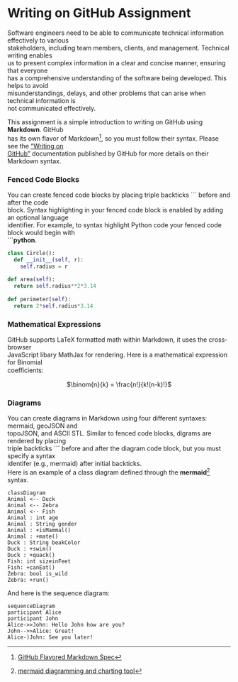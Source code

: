 # Writing on GitHub Assignment

Software engineers need to be able to communicate technical information effectively to various<br />
stakeholders, including team members, clients, and management. Technical writing enables<br />
us to present complex information in a clear and concise manner, ensuring that everyone<br />
has a comprehensive understanding of the software being developed. This helps to avoid<br />
misunderstandings, delays, and other problems that can arise when technical information is<br />
not communicated effectively.

This assignment is a simple introduction to writing on GitHub using **Markdown**. GitHub<br />
has its own flavor of Markdown[^1], so you must follow their syntax. Please see the [“Writing on](https://docs.github.com/en/get-started/writing-on-github)<br />
[GitHub”](https://docs.github.com/en/get-started/writing-on-github) documentation published by GitHub for more details on their Markdown syntax.<br />
[^1]: [GitHub Flavored Markdown Spec](https://docs.github.com/en/get-started/writing-on-github)
### Fenced Code Blocks
You can create fenced code blocks by placing triple backticks \``` 
before and after the code<br />
block. Syntax highlighting in your fenced code block is enabled by adding an optional language<br />identifier. For example, to syntax highlight Python code your fenced code block would begin with<br /> ```**python**.<br />

```python
class Circle():
  def __init__(self, r):
    self.radius = r
    
def area(self):
  return self.radius**2*3.14
  
def perimeter(self):
  return 2*self.radius*3.14
```
### Mathematical Expressions
GitHub supports LaTeX formatted math within Markdown, it uses the cross-browser<br />
JavaScript libary MathJax for rendering. Here is a mathematical expression for Binomial<br />
coeﬀicients:<br />
<p align="center">
$\binom{n}{k} = \frac{n!}{k!(n-k)!}$</p>


### Diagrams
You can create diagrams in Markdown using four different syntaxes: mermaid, geoJSON and<br />
topoJSON, and ASCII STL. Similar to fenced code blocks, digrams are rendered by placing<br />
triple backticks ``` before and after the diagram code block, but you must specify a syntax<br />
identifer (e.g., mermaid) after initial backticks.<br />
Here is an example of a class diagram defined through the **mermaid**[^2] syntax.
[^2]:[mermaid diagramming and charting tool](https://mermaid.js.org/)
```mermaid
classDiagram
Animal <-- Duck
Animal <-- Zebra
Animal <-- Fish
Animal : int age
Animal : String gender
Animal : +isMammal()
Animal : +mate()
Duck : String beakColor
Duck : +swim()
Duck : +quack()
Fish: int sizeinFeet 
Fish: +canEat()
Zebra: bool is_wild
Zebra: +run()
```
And here is the sequence diagram: <br />
```mermaid
sequenceDiagram
participant Alice
participant John
Alice->>John: Hello John how are you?
John-->>Alice: Great!
Alice-)John: See you later!
